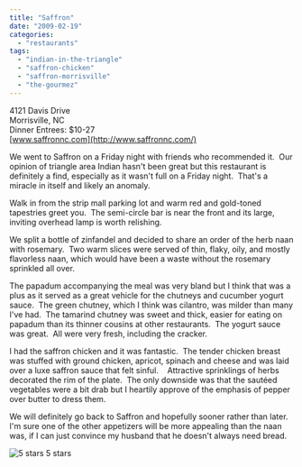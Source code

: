 ```yaml
---
title: "Saffron"
date: "2009-02-19"
categories:
  - "restaurants"
tags:
  - "indian-in-the-triangle"
  - "saffron-chicken"
  - "saffron-morrisville"
  - "the-gourmez"
---
```


4121 Davis Drive\
Morrisville, NC\
Dinner Entrees: $10-27\
[www.saffronnc.com](http://www.saffronnc.com/)

We went to Saffron on a Friday night with friends who recommended it.  Our opinion of triangle area Indian hasn't been great but this restaurant is definitely a find, especially as it wasn't full on a Friday night.  That's a miracle in itself and likely an anomaly.

Walk in from the strip mall parking lot and warm red and gold-toned tapestries greet you.  The semi-circle bar is near the front and its large, inviting overhead lamp is worth relishing.

We split a bottle of zinfandel and decided to share an order of the herb naan with rosemary.  Two warm slices were served of thin, flaky, oily, and mostly flavorless naan, which would have been a waste without the rosemary sprinkled all over.

The papadum accompanying the meal was very bland but I think that was a plus as it served as a great vehicle for the chutneys and cucumber yogurt sauce.  The green chutney, which I think was cilantro, was milder than many I've had.  The tamarind chutney was sweet and thick, easier for eating on papadum than its thinner cousins at other restaurants.  The yogurt sauce was great.  All were very fresh, including the cracker.

I had the saffron chicken and it was fantastic.  The tender chicken breast was stuffed with ground chicken, apricot, spinach and cheese and was laid over a luxe saffron sauce that felt sinful.    Attractive sprinklings of herbs decorated the rim of the plate.  The only downside was that the sautéed vegetables were a bit drab but I heartily approve of the emphasis of pepper over butter to dress them.

We will definitely go back to Saffron and hopefully sooner rather than later.  I'm sure one of the other appetizers will be more appealing than the naan was, if I can just convince my husband that he doesn't always need bread.




<div class="caption">

![5 stars](http://s3.amazonaws.com/thegourmez-wpmedia/2009/02/rating_truffle1.gif "rating_truffle1") 5 stars</div>

